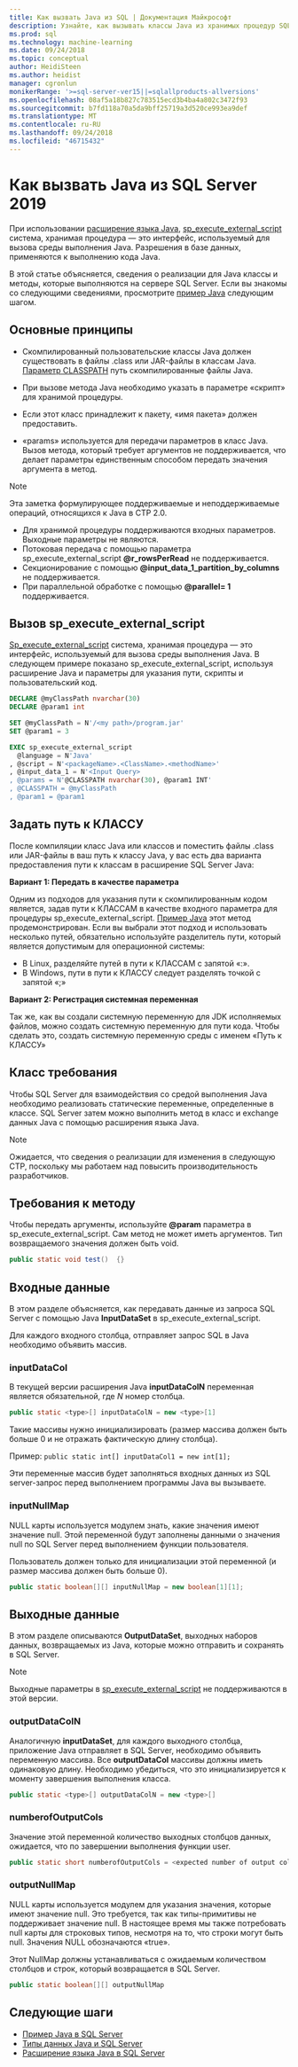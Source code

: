 ```yaml
---
title: Как вызвать Java из SQL | Документация Майкрософт
description: Узнайте, как вызывать классы Java из хранимых процедур SQL Server с помощью программирования расширение языка в SQL Server 2019 Java.
ms.prod: sql
ms.technology: machine-learning
ms.date: 09/24/2018
ms.topic: conceptual
author: HeidiSteen
ms.author: heidist
manager: cgronlun
monikerRange: '>=sql-server-ver15||=sqlallproducts-allversions'
ms.openlocfilehash: 08af5a18b827c783515ecd3b4ba4a802c3472f93
ms.sourcegitcommit: b7fd118a70a5da9bff25719a3d520ce993ea9def
ms.translationtype: MT
ms.contentlocale: ru-RU
ms.lasthandoff: 09/24/2018
ms.locfileid: "46715432"
---
```

# <a name="how-to-call-java-from-sql-server-2019"></a>Как вызвать Java из SQL Server 2019

При использовании [расширение языка Java](extension-java.md), [sp_execute_external_script](https://docs.microsoft.com/sql/relational-databases/system-stored-procedures/sp-execute-external-script-transact-sql) система, хранимая процедура — это интерфейс, используемый для вызова среды выполнения Java. Разрешения в базе данных, применяются к выполнению кода Java.

В этой статье объясняется, сведения о реализации для Java классы и методы, которые выполняются на сервере SQL Server. Если вы знакомы со следующими сведениями, просмотрите [пример Java](java-first-sample.md) следующим шагом.

## <a name="basic-principles"></a>Основные принципы

* Скомпилированный пользовательские классы Java должен существовать в файлы .class или JAR-файлы в классам Java. [Параметр CLASSPATH](#set-classpath) путь скомпилированные файлы Java. 

* При вызове метода Java необходимо указать в параметре «скрипт» для хранимой процедуры.

* Если этот класс принадлежит к пакету, «имя пакета» должен предоставить.

* «params» используется для передачи параметров в класс Java. Вызов метода, который требует аргументов не поддерживается, что делает параметры единственным способом передать значения аргумента в метод. 

> [!Note]
> Эта заметка формулирующее поддерживаемые и неподдерживаемые операций, относящихся к Java в CTP 2.0.
> * Для хранимой процедуры поддерживаются входных параметров. Выходные параметры не являются.
> * Потоковая передача с помощью параметра sp_execute_external_script **@r_rowsPerRead** не поддерживается.
> * Секционирование с помощью **@input_data_1_partition_by_columns** не поддерживается.
> * При параллельной обработке с помощью  **@parallel= 1** поддерживается.

## <a name="call-spexecuteexternalscript"></a>Вызов sp_execute_external_script

[Sp_execute_external_script](https://docs.microsoft.com/sql/relational-databases/system-stored-procedures/sp-execute-external-script-transact-sql) система, хранимая процедура — это интерфейс, используемый для вызова среды выполнения Java. В следующем примере показано sp_execute_external_script, используя расширение Java и параметры для указания пути, скрипты и пользовательский код.

```sql
DECLARE @myClassPath nvarchar(30)
DECLARE @param1 int

SET @myClassPath = N'/<my path>/program.jar'
SET @param1 = 3

EXEC sp_execute_external_script
  @language = N'Java'
, @script = N'<packageName>.<ClassName>.<methodName>'
, @input_data_1 = N'<Input Query>
, @params = N'@CLASSPATH nvarchar(30), @param1 INT'
, @CLASSPATH = @myClassPath
, @param1 = @param1
```

<a name="set-classpath"></a>

## <a name="set-classpath"></a>Задать путь к КЛАССУ

После компиляции класс Java или классов и поместить файлы .class или JAR-файлы в ваш путь к классу Java, у вас есть два варианта предоставления пути к классам в расширение SQL Server Java:

**Вариант 1: Передать в качестве параметра**

Одним из подходов для указания пути к скомпилированным кодом является, задав пути к КЛАССАМ в качестве входного параметра для процедуры sp_execute_external_script. [Пример Java](java-first-sample.md#call-method) этот метод продемонстрирован. Если вы выбрали этот подход и использовать несколько путей, обязательно используйте разделитель пути, который является допустимым для операционной системы:

* В Linux, разделяйте путей в пути к КЛАССАМ с запятой «:».
* В Windows, пути в пути к КЛАССУ следует разделять точкой с запятой «;»

**Вариант 2: Регистрация системная переменная**

Так же, как вы создали системную переменную для JDK исполняемых файлов, можно создать системную переменную для пути кода. Чтобы сделать это, создать системную переменную среды с именем «Путь к КЛАССУ»

## <a name="class-requirements"></a>Класс требования

Чтобы SQL Server для взаимодействия со средой выполнения Java необходимо реализовать статические переменные, определенные в классе. SQL Server затем можно выполнить метод в класс и exchange данных Java с помощью расширения языка Java.

> [!Note]
> Ожидается, что сведения о реализации для изменения в следующую CTP, поскольку мы работаем над повысить производительность разработчиков.

## <a name="method-requirements"></a>Требования к методу
Чтобы передать аргументы, используйте **@param** параметра в sp_execute_external_script. Сам метод не может иметь аргументов. Тип возвращаемого значения должен быть void.  

```java
public static void test()  {}
```

## <a name="data-inputs"></a>Входные данные 

В этом разделе объясняется, как передавать данные из запроса SQL Server с помощью Java **InputDataSet** в sp_execute_external_script.

Для каждого входного столбца, отправляет запрос SQL в Java необходимо объявить массив.

### <a name="inputdatacol"></a>inputDataCol

В текущей версии расширения Java **inputDataColN** переменная является обязательной, где *N* номер столбца. 

```java
public static <type>[] inputDataColN = new <type>[1]
```

Такие массивы нужно инициализировать (размер массива должен быть больше 0 и не отражать фактическую длину столбца).

Пример: `public static int[] inputDataCol1 = new int[1];`

Эти переменные массив будет заполняться входных данных из SQL server-запрос перед выполнением программы Java вы вызываете.

### <a name="inputnullmap"></a>inputNullMap

NULL карты используется модулем знать, какие значения имеют значение null. Этой переменной будут заполнены данными о значения null по SQL Server перед выполнением функции пользователя.

Пользователь должен только для инициализации этой переменной (и размер массива должен быть больше 0).

```java
public static boolean[][] inputNullMap = new boolean[1][1];
```

## <a name="data-outputs"></a>Выходные данные 

В этом разделе описываются **OutputDataSet**, выходных наборов данных, возвращаемых из Java, которые можно отправить и сохранять в SQL Server.

> [!Note]
> Выходные параметры в [sp_execute_external_script](https://docs.microsoft.com/sql/relational-databases/system-stored-procedures/sp-execute-external-script-transact-sql) не поддерживаются в этой версии.

### <a name="outputdatacoln"></a>outputDataColN

Аналогичную **inputDataSet**, для каждого выходного столбца, приложение Java отправляет в SQL Server, необходимо объявить переменную массива. Все **outputDataCol** массивы должны иметь одинаковую длину. Необходимо убедиться, что это инициализируется к моменту завершения выполнения класса.

```java
public static <type>[] outputDataColN = new <type>[]
```

### <a name="numberofoutputcols"></a>numberofOutputCols

Значение этой переменной количество выходных столбцов данных, ожидается, что по завершении выполнения функции user.

```java
public static short numberofOutputCols = <expected number of output columns>;
```

### <a name="outputnullmap"></a>outputNullMap

NULL карты используется модулем для указания значения, которые имеют значение null. Это требуется, так как типы-примитивы не поддерживает значение null. В настоящее время мы также потребовать null карты для строковых типов, несмотря на то, что строки могут быть null. Значения NULL обозначаются «true».

Этот NullMap должны устанавливаться с ожидаемым количеством столбцов и строк, который возвращается в SQL Server.

```java
public static boolean[][] outputNullMap
```

## <a name="next-steps"></a>Следующие шаги

+ [Пример Java в SQL Server](java-first-sample.md)
+ [Типы данных Java и SQL Server](java-sql-datatypes.md)
+ [Расширение языка Java в SQL Server](extension-java.md)
